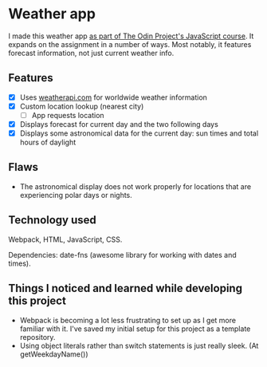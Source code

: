 # Weather app

I made this weather app [as part of The Odin Project's JavaScript course](https://www.theodinproject.com/lessons/node-path-javascript-weather-app). It expands on the assignment in a number of ways. Most notably, it features forecast information, not just current weather info.

## Features

- [x] Uses [weatherapi.com](https://weatherapi.com/) for worldwide weather information
- [x] Custom location lookup (nearest city)
  - [ ] App requests location
- [x] Displays forecast for current day and the two following days
- [x] Displays some astronomical data for the current day: sun times and total hours of daylight

## Flaws

- The astronomical display does not work properly for locations that are experiencing polar days or nights.

## Technology used

Webpack, HTML, JavaScript, CSS.

Dependencies: date-fns (awesome library for working with dates and times).

## Things I noticed and learned while developing this project

- Webpack is becoming a lot less frustrating to set up as I get more familiar with it. I've saved my initial setup for this project as a template repository.
- Using object literals rather than switch statements is just really sleek. (At getWeekdayName())
